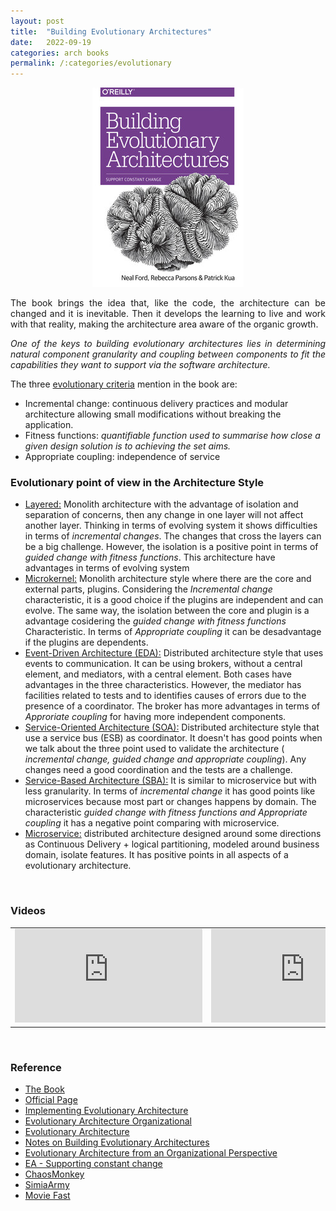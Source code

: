 ```yaml
---
layout: post
title:  "Building Evolutionary Architectures"
date:   2022-09-19
categories: arch books
permalink: /:categories/evolutionary
---
```


<p><center>
  <img src="/img/books/evolarch.png" />
</center></p>

<p style="text-align: justify;">The book brings the idea that, like the code, the architecture can be changed and it is inevitable. Then it develops the learning to live and work with that reality, making the architecture area aware of the organic growth.</p>

<p style="text-align: justify;"><em>One of the keys to building evolutionary architectures lies in determining natural component granularity and coupling between components to fit the capabilities they want to support via the software architecture.</em></p>

<p style="text-align: justify;">The three <a href="https://evolutionaryarchitecture.com/precis.html">evolutionary criteria</a> mention in the book are:</p>

<ul>
  <li>Incremental change: continuous delivery practices and modular architecture allowing small modifications without breaking the application. </li>
  <li>Fitness functions: <em>quantifiable function used to summarise how close a given design solution is to achieving the set aims.</em></li>
  <li>Appropriate coupling: independence of service</li>
</ul>


<h3>Evolutionary point of view in the Architecture Style</h3>

<ul>
  <li><a href="https://fabiana2611.github.io/arch/books/sw-arch-p2#Layered">Layered:</a> Monolith architecture with the advantage of isolation and separation of concerns, then any change in one layer will not affect another layer. Thinking in terms of evolving system it shows difficulties in terms of <em>incremental changes</em>. The changes that cross the layers can be a big challenge. However, the isolation is a positive point in terms of <em>guided change with fitness functions</em>. This architecture have advantages in terms of evolving system  </li>
  <li><a href="https://fabiana2611.github.io/arch/books/sw-arch-p2#Microkernel">Microkernel:</a> Monolith architecture style where there are the core and external parts, plugins. Considering the <em>Incremental change</em> characteristic, it is a good choice if the plugins are independent and can evolve. The same way, the isolation between the core and plugin is a advantage cosidering the <em>guided change with fitness functions</em> Characteristic. In terms of <em>Appropriate coupling</em> it can be desadvantage if the plugins are dependents.</li>
  <li><a href="https://fabiana2611.github.io/arch/books/sw-arch-p2#EDA">Event-Driven Architecture (EDA):</a> Distributed architecture style that uses events to communication. It can be using brokers, without a central element, and mediators, with a central element. Both cases have advantages in the three characteristics. However, the mediator has facilities related to tests and to identifies causes of errors due to the presence of a coordinator. The broker has more advantages in terms of <em>Approriate coupling</em> for having more independent components.</li>
  <li><a href="https://fabiana2611.github.io/arch/books/sw-arch-p2#SOA">Service-Oriented Architecture (SOA):</a> Distributed architecture style that use a service bus (ESB) as coordinator. It doesn't has good points when we talk about the three point used to validate the architecture (<em> incremental change, guided change and appropriate coupling</em>). Any changes need a good coordination and the tests are a challenge.
  <li><a href="https://fabiana2611.github.io/arch/books/sw-arch-p2#ServiceBased">Service-Based Architecture (SBA):</a> It is similar to microservice but with less granularity. In terms of <em>incremental change</em> it has good points like microservices because most part or changes happens by domain. The characteristic <em>guided change with fitness functions and Appropriate coupling</em> it has a negative point comparing with microservice.</li>
  <li><a href="https://fabiana2611.github.io/arch/books/sw-arch-p2#Microservice">Microservice:</a> distributed architecture designed around some directions as Continuous Delivery + logical partitioning, modeled around business domain, isolate features. It has positive points in all aspects of a evolutionary architecture.</li>
  </li>
</ul>


<br />
<h3>Videos</h3>

<table>
  <tr>
    <td><iframe src="https://www.youtube.com/embed/xJj9vgDz33U" title="YouTube video player" frameborder="0" allow="accelerometer; autoplay; clipboard-write; encrypted-media; gyroscope; picture-in-picture" allowfullscreen></iframe>
    </td>
    <td><iframe src="https://www.youtube.com/embed/8bEsNT7jdC4" title="YouTube video player" frameborder="0" allow="accelerometer; autoplay; clipboard-write; encrypted-media; gyroscope; picture-in-picture" allowfullscreen></iframe>
    </td>
    <td><iframe src="https://www.youtube.com/embed/UV_B-ioocpY" title="YouTube video player" frameborder="0" allow="accelerometer; autoplay; clipboard-write; encrypted-media; gyroscope; picture-in-picture" allowfullscreen></iframe>
    </td>
  </tr>
</table>


<br />
<h3>Reference</h3>

<ul>
  <li><a href="https://www.thoughtworks.com/insights/books/building-evolutionary-architectures">The Book</a></li>
  <li><a href="https://evolutionaryarchitecture.com/">Official Page</a></li>
  <li><a href="https://www.infoq.com/articles/implementing-evolutionary-architecture/">Implementing Evolutionary Architecture</a></li>
  <li><a href="https://www.infoq.com/articles/evolutionary-architecture-organizational/">Evolutionary Architecture Organizational</a></li>
  <li><a href="https://www.sqli.nl/en/blog/evolutionary-architecture">Evolutionary Architecture</a></li>
  <li><a href="https://lethain.com/building-evolutionary-architectures/">Notes on Building Evolutionary Architectures</a></li>
  <li><a href="https://www.infoq.com/articles/evolutionary-architecture-organizational/">Evolutionary Architecture from an Organizational Perspective
</a></li>
  <li><a href="https://www.sqli.com/nl-en/insights/blog/evolutionary-architecture-supporting-constant-change">EA - Supporting constant change</a></li>
  <li><a href="https://github.com/Netflix/chaosmonkey">ChaosMonkey</a></li>
  <li><a href="https://github.com/Netflix/SimianArmy">SimiaArmy</a></li>
  <li><a href="https://github.blog/2015-12-15-move-fast/">Movie Fast</a></li>
</ul>
